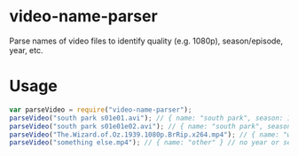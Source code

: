 # video-name-parser
Parse names of video files to identify quality (e.g. 1080p), season/episode, year, etc.

# Usage
```javascript
var parseVideo = require("video-name-parser");
parseVideo("south park s01e01.avi"); // { name: "south park", season: 1, episode: [1], type: "series", tag: [] }
parseVideo("south park s01e01e02.avi"); // { name: "south park", season: 1, episode: [1,2], type: "movie", tag: [] }
parseVideo("The.Wizard.of.Oz.1939.1080p.BrRip.x264.mp4"); // { name: "wizard of oz", year: 1939, type: "movie", tag: [ "hd", "1080p" ] }
parseVideo("something else.mp4"); // { name: "other" } // no year or season/ep found, assuming 'other'
```
